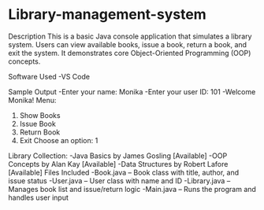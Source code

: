 # Library-management-system
Description
This is a basic Java console application that simulates a library system. Users can view available books, issue a book, return a book, and exit the system. It demonstrates core Object-Oriented Programming (OOP) concepts.

Software Used
-VS Code 

Sample Output
-Enter your name: Monika
-Enter your user ID: 101
-Welcome Monika!
Menu:
1. Show Books
2. Issue Book
3. Return Book
4. Exit
Choose an option: 1

Library Collection:
-Java Basics by James Gosling [Available]
-OOP Concepts by Alan Kay [Available]
-Data Structures by Robert Lafore [Available]
Files Included
-Book.java – Book class with title, author, and issue status
-User.java – User class with name and ID
-Library.java – Manages book list and issue/return logic
-Main.java – Runs the program and handles user input
